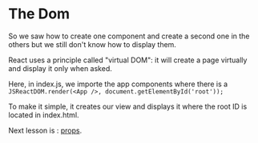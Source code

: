 # The Dom
So we saw how to create one component and create a second one in the others but we still don't know how to display them.

React uses a principle called "virtual DOM": it will create a page virtually and display it only when asked.

Here, in index.js, we importe the app components where there is a ````JSReactDOM.render(<App />, document.getElementById('root'));````

To make it simple, it creates our view and displays it where the root ID is located in index.html.


Next lesson is : [props](./PropsEtState.md).
